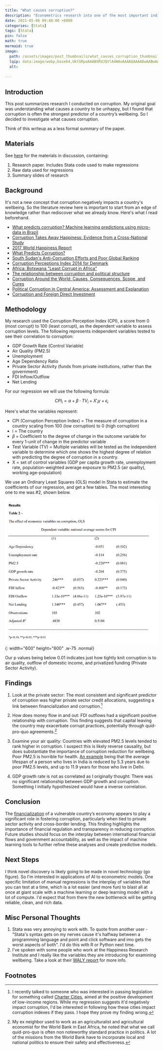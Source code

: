 ```yaml
---
title: "What causes corruption?"
description: "Econometrics research into one of the most important indicators of a country's wellbeing"
date: 2021-05-06 09:48:00 +0800
categories: [Stata]
tags: [Stata]
pin: false
math: true
mermaid: true
image:
  path: /assets/images/post_thumbnails/what_causes_corruption_thumbnail.png
  lqip: data:image/webp;base64,UklGRpoAAABXRUJQVlA4WAoAAAAQAAAADwAABwAAQUxQSDIAAAARL0AmbZurmr57yyIiqE8oiG0bejIYEQTgqiDA9vqnsUSI6H+oAERp2HZ65qP/VIAWAFZQOCBCAAAA8AEAnQEqEAAIAAVAfCWkAALp8sF8rgRgAP7o9FDvMCkMde9PK7euH5M1m6VWoDXf2FkP3BqV0ZYbO6NA/VFIAAAA
  alt: 

---
```


## Introduction
This post summarizes research I conducted on corruption. My original goal was understanding what causes a country to be unhappy, but I found that corruption is often the strongest predictor of a country’s wellbeing. So I decided to investigate what causes corruption.

Think of this writeup as a less formal summary of the paper.

## Materials
See [here](/assets/post_files/what_causes_corruption/source_materials.zip) for the materials in discussion, containing:

1. Research paper. Includes Stata code used to make regressions
2. Raw data used for regressions
3. Summary slides of research

## Background
It's not a new concept that corruption negatively impacts a country's wellbeing. So the literature review here is important to start from an edge of knowledge rather than rediscover what we already know. Here's what I read beforehand.

- [What predicts corruption? Machine learning predictions using micro-data in Brazil](https://papers.ssrn.com/sol3/papers.cfm?abstract_id=3330651)
- [Corruption Takes Away Happiness: Evidence from a Cross-National Study](https://ideas.repec.org/a/spr/jhappi/v21y2020i2d10.1007_s10902-019-00092-z.html)
- [2017 World Happiness Report](https://worldhappiness.report/ed/2017/)
- [What Predicts Corruption?](https://papers.ssrn.com/sol3/papers.cfm?abstract_id=3330651)
- [South Sudan's Anti-Corruption Efforts and Poor Global Ranking](https://www.jstor.org/stable/resrep11043)
- [Corruption Perceptions Index 2014 for Denmark](https://www.transparency.org/en/cpi/2014/index/dnk#)
- [Africa: Botswana "Least Corrupt in Africa"](https://allafrica.com/stories/201312030582.html)
- [The relationship between corruption and political structure](https://www.jstor.org/stable/i20445040)
- [Corruption Around the World: Causes, Consequences, Scope, and Cures](https://www.jstor.org/stable/3867585)
- [Political Corruption in Central America: Assessment and Explanation](https://www.jstor.org/stable/41342299)
- [Corruption and Foreign Direct Investment](https://www.jstor.org/stable/3069545)

## Methodology
My research used the Corruption Perception Index (CPI), a score from 0 (most corrupt) to 100 (least corrupt), as the dependent variable to assess corruption levels. The following represents independent variables tested to see their correlation to corruption:

- GDP Growth Rate (Control Variable)
- Air Quality (PM2.5)
- Unemployment
- Age Dependency Ratio
- Private Sector Activity (funds from private institutions, rather than the government)
- FDI Inflow/Outflow
- Net Lending​

For our regression we will use the following formula:

$$
\begin{equation}
  CPI_i = a + \beta \cdot TV_i + X'_i \gamma + \epsilon_i
\end{equation}
$$

Here's what the variables represent:

- CPI (Corruption Perception Index) = The measure of corruption in a country scaling from 100 (low corruption) to 0 (high corruption)
- i = The country
- 𝛽 = Coefficient to the degree of change in the outcome variable for every 1-unit of change in the predictor variable
- Test Variable (TV) = Multiple variables will be tested as the independent variable to determine which one shows the highest degree of relation with predicting the degree of corruption in a country.
- X = set of control variables (GDP per capita growth rate, unemployment rate, population-weighted average exposure to PM2.5 (air quality), working age-population)

We use an Ordinary Least Squares (OLS) model in Stata to estimate the coefficients of our regression, and get a few tables. The most interesting one to me was #2, shown below.

![Desktop View](assets/images/corruption_images/table_2_rounded.png){: width="600" height="600" .w-75 .normal}

Our p values being below 0.01 indicates just how tightly knit corruption is to air quality, outflow of domestic income, and privatized funding (Private Sector Activity). 

## Findings

1. Look at the private sector: The most consistent and significant predictor of corruption was higher private sector credit allocations, suggesting a link between financialization and corruption​.[^fn3]

2. How does money flow in and out: FDI outflows had a significant positive relationship with corruption. This finding suggests that capital leaving the country may exacerbate corrupt practices, potentially through quid-pro-quo agreements​.[^fn4]

3. Examine your air quality: Countries with elevated PM2.5 levels tended to rank higher in corruption​. I suspect this is likely reverse causality, but does substantiate the importance of corruption reduction for wellbeing. Poor PM2.5 is horrible for health. [An example](https://www.indiatoday.in/health/story/air-pollution-can-reduce-life-expectancy-by-5-years-doctors-explain-why-2429264-2023-08-31) being that the average lifespan of a person who lives in India is reduced by 5.3 years due to poor PM2.5 levels, and up to 11.9 years for those who live in Delhi.

4. GDP growth rate is not as correlated as I originally thought: There was no significant relationship between GDP growth and corruption. Something I initially hypothesized would have a inverse correlation.

## Conclusion
The [financialization](https://www.sciencedirect.com/topics/economics-econometrics-and-finance/financialization) of a vulnerable country’s economy appears to play a significant role in fostering corruption, particularly when tied to private sector activity and cross-border lending. This finding highlights the importance of financial regulation and transparency in reducing corruption. Future studies should focus on the interplay between international financial flows and government accountability, as well as the impact of machine learning tools to further refine these analyses and create predictive models.

## Next Steps
I think novel discovery is likely going to be made in novel technology (go figure). So I'm interested in applications of AI to econometric models. One specific limitation of manual regressions is the interplay of variables that you can test at a time, which is a lot easier (and more fun) to blast all at once at giant scale with a machine learning or deep learning model with a lot of compute. I'd expect that from there the new bottleneck will be getting reliable, clean, and rich data.

## Misc Personal Thoughts
1. Stata was very annoying to work with. To quote from another user - "Stata's syntax gets on my nerves cause it's halfway between a programming language and point and click software and imo gets the worst aspects of both". I'd do this with R or Python next time.
2. I've spoken with some people who work at the Happiness Research Institute and I really like the variables they are introducing for examining wellbeing. Take a look at their [WALY report](https://www.happinessresearchinstitute.com/waly-report) for more info.

## Footnotes

[^fn3]: I recently talked to someone who was interested in passing legislation for something called [Charter Cities](https://chartercitiesinstitute.org/intro/), aimed at the positive development of low-income regions. While my regression suggests it'd negatively impact corruption, I'd be interested in following how these cities impact corruption indexes if they pass. I hope they prove my finding wrong.

[^fn4]: My ex neighbor used to work as an agriculturalist and agricultural economist for the World Bank in East Africa, he noted that what we call quid-pro-quo is often non noteworthy standard practice in politics. A lot of the missions from the World Bank have to incorporate local and national politics to ensure their safety and effectiveness.
